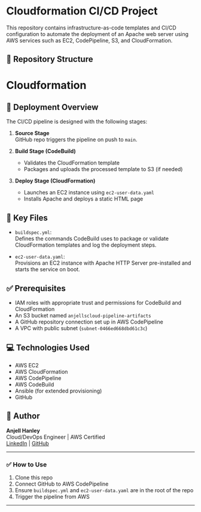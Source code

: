# Cloudformation CI/CD Project

This repository contains infrastructure-as-code templates and CI/CD configuration to automate the deployment of an Apache web server using AWS services such as EC2, CodePipeline, S3, and CloudFormation.

## 📁 Repository Structure

# Cloudformation

## 🚀 Deployment Overview

The CI/CD pipeline is designed with the following stages:

1. **Source Stage**  
   GitHub repo triggers the pipeline on push to `main`.

2. **Build Stage (CodeBuild)**  
   - Validates the CloudFormation template  
   - Packages and uploads the processed template to S3 (if needed)

3. **Deploy Stage (CloudFormation)**  
   - Launches an EC2 instance using `ec2-user-data.yaml`  
   - Installs Apache and deploys a static HTML page

## 🔧 Key Files

- `buildspec.yml`:  
  Defines the commands CodeBuild uses to package or validate CloudFormation templates and log the deployment steps.

- `ec2-user-data.yaml`:  
  Provisions an EC2 instance with Apache HTTP Server pre-installed and starts the service on boot.

## ✅ Prerequisites

- IAM roles with appropriate trust and permissions for CodeBuild and CloudFormation
- An S3 bucket named `anjellscloud-pipeline-artifacts`
- A GitHub repository connection set up in AWS CodePipeline
- A VPC with public subnet (`subnet-0466ed668dbd61c3c`)

## 💻 Technologies Used

- AWS EC2
- AWS CloudFormation
- AWS CodePipeline
- AWS CodeBuild
- Ansible (for extended provisioning)
- GitHub

## 👤 Author

**Anjell Hanley**  
Cloud/DevOps Engineer | AWS Certified  
[LinkedIn](https://www.linkedin.com/) | [GitHub](https://github.com/AnjellCH)

---

### ✅ How to Use

1. Clone this repo
2. Connect GitHub to AWS CodePipeline
3. Ensure `buildspec.yml` and `ec2-user-data.yaml` are in the root of the repo
4. Trigger the pipeline from AWS

---
